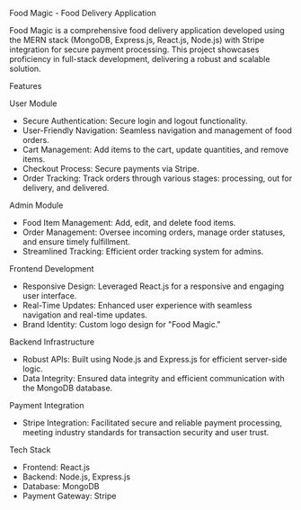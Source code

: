 Food Magic - Food Delivery Application

Food Magic is a comprehensive food delivery application developed using the MERN stack (MongoDB, Express.js, React.js, Node.js) with Stripe integration for secure payment processing. This project showcases proficiency in full-stack development, delivering a robust and scalable solution.

Features


User Module
- Secure Authentication: Secure login and logout functionality.
- User-Friendly Navigation: Seamless navigation and management of food orders.
- Cart Management: Add items to the cart, update quantities, and remove items.
- Checkout Process: Secure payments via Stripe.
- Order Tracking: Track orders through various stages: processing, out for delivery, and delivered.

 Admin Module
- Food Item Management: Add, edit, and delete food items.
- Order Management: Oversee incoming orders, manage order statuses, and ensure timely fulfillment.
- Streamlined Tracking: Efficient order tracking system for admins.

Frontend Development
- Responsive Design: Leveraged React.js for a responsive and engaging user interface.
- Real-Time Updates: Enhanced user experience with seamless navigation and real-time updates.
- Brand Identity: Custom logo design for "Food Magic."

 Backend Infrastructure
- Robust APIs: Built using Node.js and Express.js for efficient server-side logic.
- Data Integrity: Ensured data integrity and efficient communication with the MongoDB database.

Payment Integration
- Stripe Integration: Facilitated secure and reliable payment processing, meeting industry standards for transaction security and user trust.

 Tech Stack
- Frontend: React.js
- Backend: Node.js, Express.js
- Database: MongoDB
- Payment Gateway: Stripe
